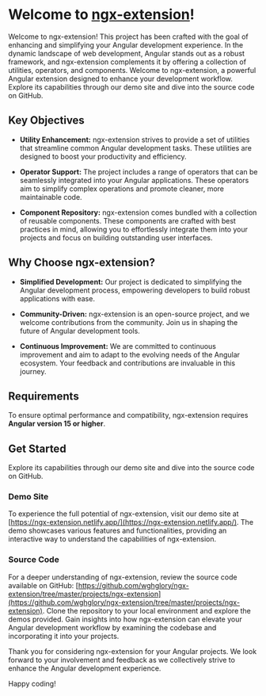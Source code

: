 # Welcome to [ngx-extension](https://ngx-extension.netlify.app/)!

Welcome to ngx-extension! This project has been crafted with the goal of enhancing and simplifying your Angular
development experience. In the dynamic landscape of web development, Angular stands out as a robust framework, and
ngx-extension complements it by offering a collection of utilities, operators, and components. Welcome to ngx-extension,
a powerful Angular extension designed to enhance your development workflow. Explore its capabilities through our demo
site and dive into the source code on GitHub.

## Key Objectives

- **Utility Enhancement:** ngx-extension strives to provide a set of utilities that streamline common Angular
  development tasks. These utilities are designed to boost your productivity and efficiency.

- **Operator Support:** The project includes a range of operators that can be seamlessly integrated into your Angular
  applications. These operators aim to simplify complex operations and promote cleaner, more maintainable code.

- **Component Repository:** ngx-extension comes bundled with a collection of reusable components. These components are
  crafted with best practices in mind, allowing you to effortlessly integrate them into your projects and focus on
  building outstanding user interfaces.

## Why Choose ngx-extension?

- **Simplified Development:** Our project is dedicated to simplifying the Angular development process, empowering
  developers to build robust applications with ease.

- **Community-Driven:** ngx-extension is an open-source project, and we welcome contributions from the community. Join
  us in shaping the future of Angular development tools.

- **Continuous Improvement:** We are committed to continuous improvement and aim to adapt to the evolving needs of the
  Angular ecosystem. Your feedback and contributions are invaluable in this journey.

## Requirements

To ensure optimal performance and compatibility, ngx-extension requires **Angular version 15 or higher**.

## Get Started

Explore its capabilities through our demo site and dive into the source code on GitHub.

### Demo Site

To experience the full potential of ngx-extension, visit our demo site at
[https://ngx-extension.netlify.app/](https://ngx-extension.netlify.app/). The demo showcases various features and
functionalities, providing an interactive way to understand the capabilities of ngx-extension.

### Source Code

For a deeper understanding of ngx-extension, review the source code available on GitHub:
[https://github.com/wghglory/ngx-extension/tree/master/projects/ngx-extension](https://github.com/wghglory/ngx-extension/tree/master/projects/ngx-extension).
Clone the repository to your local environment and explore the demos provided. Gain insights into how ngx-extension can
elevate your Angular development workflow by examining the codebase and incorporating it into your projects.

Thank you for considering ngx-extension for your Angular projects. We look forward to your involvement and feedback as
we collectively strive to enhance the Angular development experience.

Happy coding!
